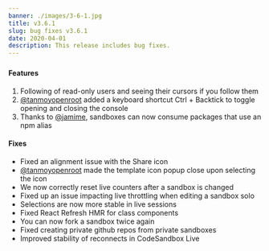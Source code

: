 ```yaml
---
banner: ./images/3-6-1.jpg
title: v3.6.1
slug: bug fixes v3.6.1
date: 2020-04-01
description: This release includes bug fixes.
---
```


###

#### Features

1. Following of read-only users and seeing their cursors if you follow them
2. [@tanmoyopenroot](https://github.com/codesandbox/codesandbox-client/pull/3738)
   added a keyboard shortcut Ctrl + Backtick to toggle opening and closing the
   console
3. Thanks to
   [@jamime](https://github.com/codesandbox/codesandbox-client/pull/3730),
   sandboxes can now consume packages that use an npm alias

#### Fixes

- Fixed an alignment issue with the Share icon
- [@tanmoyopenroot](https://github.com/codesandbox/codesandbox-client/pull/3759)
  made the template icon popup close upon selecting the icon
- We now correctly reset live counters after a sandbox is changed
- Fixed up an issue impacting live throttling when editing a sandbox solo
- Selections are now more stable in live sessions
- Fixed React Refresh HMR for class components
- You can now fork a sandbox twice again
- Fixed creating private github repos from private sandboxes
- Improved stability of reconnects in CodeSandbox Live
